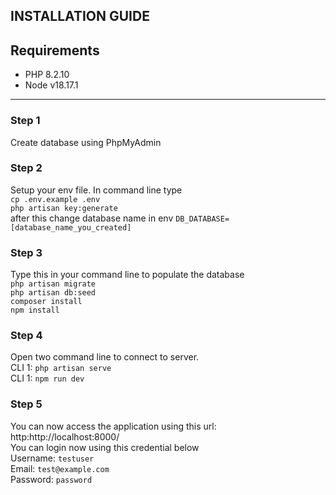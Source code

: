 ## INSTALLATION GUIDE
## Requirements
 - PHP 8.2.10
 - Node v18.17.1

---
### Step 1
Create database using PhpMyAdmin

### Step 2
Setup your env file. In command line type <br>
`cp .env.example .env` <br>
`php artisan key:generate` <br>
after this change database name in env `DB_DATABASE=[database_name_you_created]`

### Step 3
Type this in your command line to populate the database <br>
`php artisan migrate` <br>
`php artisan db:seed` <br>
`composer install` <br>
`npm install`

### Step 4
Open two command line to connect to server. <br>
CLI 1: `php artisan serve` <br>
CLI 1: `npm run dev`

### Step 5
You can now access the application using this url: http:http://localhost:8000/ <br>
You can login now using this credential below <br>
Username: `testuser` <br>
Email: `test@example.com` <br>
Password: `password`
